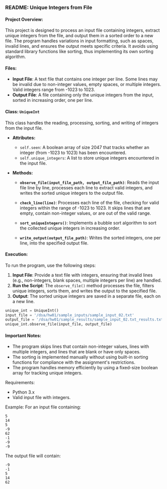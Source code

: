### README: Unique Integers from File

#### Project Overview:
This project is designed to process an input file containing integers, extract unique integers from the file, and output them in a sorted order to a new file. The program handles variations in input formatting, such as spaces, invalid lines, and ensures the output meets specific criteria. It avoids using standard library functions like sorting, thus implementing its own sorting algorithm.

#### Files:
- **Input File**: A text file that contains one integer per line. Some lines may be invalid due to non-integer values, empty spaces, or multiple integers. Valid integers range from -1023 to 1023.
- **Output File**: A file containing only the unique integers from the input, sorted in increasing order, one per line.

#### Class: `UniqueInt`
This class handles the reading, processing, sorting, and writing of integers from the input file.

- **Attributes:**
  - `self.seen`: A boolean array of size 2047 that tracks whether an integer (from -1023 to 1023) has been encountered.
  - `self.unique_integers`: A list to store unique integers encountered in the input file.

- **Methods:**
  - **`observe_file(input_file_path, output_file_path)`**:
    Reads the input file line by line, processes each line to extract valid integers, and writes the sorted unique integers to the output file.
  
  - **`check_line(line)`**:
    Processes each line of the file, checking for valid integers within the range of -1023 to 1023. It skips lines that are empty, contain non-integer values, or are out of the valid range.
  
  - **`sort_uniqueIntegers()`**:
    Implements a bubble sort algorithm to sort the collected unique integers in increasing order.
  
  - **`write_output(output_file_path)`**:
    Writes the sorted integers, one per line, into the specified output file.

#### Execution:

To run the program, use the following steps:

1. **Input File**: Provide a text file with integers, ensuring that invalid lines (e.g., non-integers, blank spaces, multiple integers per line) are handled.
2. **Run the Script**: The `observe_file()` method processes the file, filters unique integers, sorts them, and writes the output to the specified file.
3. **Output**: The sorted unique integers are saved in a separate file, each on a new line.

```python
unique_int = UniqueInt()
input_file = '/dsa/hw01/sample_inputs/sample_input_02.txt'
output_file = '/dsa/hw01/sample_results/sample_input_02.txt_results.txt'
unique_int.observe_file(input_file, output_file)
```

#### Important Notes:
- The program skips lines that contain non-integer values, lines with multiple integers, and lines that are blank or have only spaces.
- The sorting is implemented manually without using built-in sorting functions for compliance with the assignment's restrictions.
- The program handles memory efficiently by using a fixed-size boolean array for tracking unique integers.

Requirements:
- Python 3.x
- Valid input file with integers.

Example:
For an input file containing:
```
5
14
5
-9
62
-1
-9
-9
```
The output file will contain:
```
-9
-1
5
14
62
```
